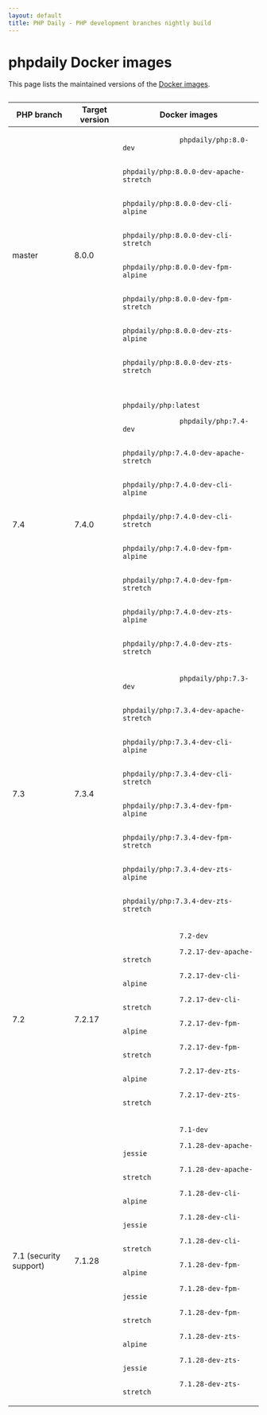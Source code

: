 ```yaml
---
layout: default
title: PHP Daily - PHP development branches nightly build
---
```


<div id="tables" class=" fluid">
  <h1 class="section double-padded">phpdaily Docker images</h1>
  <div class="section">
    <p>
      This page lists the maintained versions of the 
      <a href="https://hub.docker.com/r/phpdaily/php">Docker images</a>.
    </p>
  </div>
  <div class="section" style="margin-top: 2em;">
    <table style="max-height: none;">
      <thead>
        <tr>
          <th>PHP branch</th>
          <th>Target version</th>
          <th>Docker images</th>
        </tr>
      </thead>
      <tbody>
        <tr>
          <td>master</td>
          <td>8.0.0</td>
          <td>
            <code>
              phpdaily/php:8.0-dev<br>
              phpdaily/php:8.0.0-dev-apache-stretch<br>
              phpdaily/php:8.0.0-dev-cli-alpine<br>
              phpdaily/php:8.0.0-dev-cli-stretch<br>
              phpdaily/php:8.0.0-dev-fpm-alpine<br>
              phpdaily/php:8.0.0-dev-fpm-stretch<br>
              phpdaily/php:8.0.0-dev-zts-alpine<br>
              phpdaily/php:8.0.0-dev-zts-stretch
            </code>
          </td>
        </tr>
        <tr>
          <td>7.4</td>
          <td>7.4.0</td>
          <td>
            <code>
              phpdaily/php:latest<br>
              phpdaily/php:7.4-dev<br>
              phpdaily/php:7.4.0-dev-apache-stretch<br>
              phpdaily/php:7.4.0-dev-cli-alpine<br>
              phpdaily/php:7.4.0-dev-cli-stretch<br>
              phpdaily/php:7.4.0-dev-fpm-alpine<br>
              phpdaily/php:7.4.0-dev-fpm-stretch<br>
              phpdaily/php:7.4.0-dev-zts-alpine<br>
              phpdaily/php:7.4.0-dev-zts-stretch
            </code>
          </td>
        </tr>
        <tr>
          <td>7.3</td>
          <td>7.3.4</td>
          <td>
            <code>
              phpdaily/php:7.3-dev<br>
              phpdaily/php:7.3.4-dev-apache-stretch<br>
              phpdaily/php:7.3.4-dev-cli-alpine<br>
              phpdaily/php:7.3.4-dev-cli-stretch<br>
              phpdaily/php:7.3.4-dev-fpm-alpine<br>
              phpdaily/php:7.3.4-dev-fpm-stretch<br>
              phpdaily/php:7.3.4-dev-zts-alpine<br>
              phpdaily/php:7.3.4-dev-zts-stretch
            </code>
          </td>
        </tr>
        <tr>
          <td>7.2</td>
          <td>7.2.17</td>
          <td>
            <code>
              7.2-dev<br>
              7.2.17-dev-apache-stretch<br>
              7.2.17-dev-cli-alpine<br>
              7.2.17-dev-cli-stretch<br>
              7.2.17-dev-fpm-alpine<br>
              7.2.17-dev-fpm-stretch<br>
              7.2.17-dev-zts-alpine<br>
              7.2.17-dev-zts-stretch
            </code>
          </td>
        </tr>
        <tr>
          <td>7.1 (security support)</td>
          <td>7.1.28</td>
          <td>
            <code>
              7.1-dev<br>
              7.1.28-dev-apache-jessie<br>
              7.1.28-dev-apache-stretch<br>
              7.1.28-dev-cli-alpine<br>
              7.1.28-dev-cli-jessie<br>
              7.1.28-dev-cli-stretch<br>
              7.1.28-dev-fpm-alpine<br>
              7.1.28-dev-fpm-jessie<br>
              7.1.28-dev-fpm-stretch<br>
              7.1.28-dev-zts-alpine<br>
              7.1.28-dev-zts-jessie<br>
              7.1.28-dev-zts-stretch
            </code>
          </td>
        </tr>
      </tbody>
    </table>
  </div>
</div>
